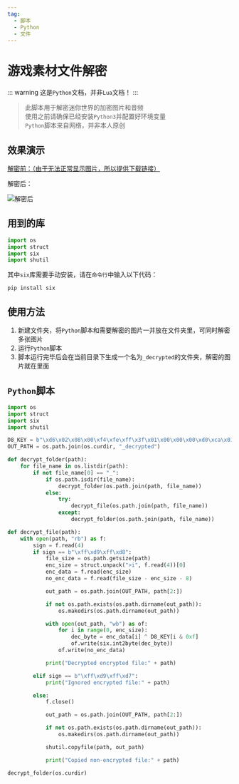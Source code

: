 ```yaml
---
tag:
  - 脚本
  - Python
  - 文件
---
```


# 游戏素材文件解密

::: warning
这是`Python`文档，并非`Lua`文档！
:::

> 此脚本用于解密迷你世界的加密图片和音频  
> 使用之前请确保已经安装`Python3`并配置好环境变量  
> `Python`脚本来自网络，并非本人原创

## 效果演示

[解密前：（由于无法正常显示图片，所以提供下载链接）](https://tatsukimengchen.github.io/devToolbox/docs/development/script/images/rail_detector.zip)

解密后：

![解密后](https://tatsukimengchen.github.io/devToolbox/docs/development/script/images/rail_detector.png)

## 用到的库

```python
import os
import struct
import six
import shutil
```

其中`six`库需要手动安装，请在`命令行`中输入以下代码：

```
pip install six
```

## 使用方法

1. 新建文件夹，将`Python`脚本和需要解密的图片一并放在文件夹里，可同时解密多张图片
2. 运行`Python`脚本
3. 脚本运行完毕后会在当前目录下生成一个名为`_decrypted`的文件夹，解密的图片就在里面

## `Python`脚本

```python
import os
import struct
import six
import shutil

D8_KEY = b"\xd6\x02\x08\x00\xf4\xfe\xff\x3f\x01\x00\x00\x00\xd0\xca\x01\x00"
OUT_PATH = os.path.join(os.curdir, "_decrypted")

def decrypt_folder(path):
    for file_name in os.listdir(path):
        if not file_name[0] == "_":
            if os.path.isdir(file_name):
                decrypt_folder(os.path.join(path, file_name))
            else:
                try:
                    decrypt_file(os.path.join(path, file_name))
                except:
                    decrypt_folder(os.path.join(path, file_name))

def decrypt_file(path):
    with open(path, "rb") as f:
        sign = f.read(4)
        if sign == b"\xff\xd9\xff\xd8":
            file_size = os.path.getsize(path)
            enc_size = struct.unpack(">i", f.read(4))[0]
            enc_data = f.read(enc_size)
            no_enc_data = f.read(file_size - enc_size - 8)

            out_path = os.path.join(OUT_PATH, path[2:])

            if not os.path.exists(os.path.dirname(out_path)):
                os.makedirs(os.path.dirname(out_path))

            with open(out_path, "wb") as of:
                for i in range(0, enc_size):
                    dec_byte = enc_data[i] ^ D8_KEY[i & 0xf]
                    of.write(six.int2byte(dec_byte))
                of.write(no_enc_data)

            print("Decrypted encrypted file:" + path)

        elif sign == b"\xff\xd9\xff\xd7":
            print("Ignored encrypted file:" + path)

        else:
            f.close()

            out_path = os.path.join(OUT_PATH, path[2:])

            if not os.path.exists(os.path.dirname(out_path)):
                os.makedirs(os.path.dirname(out_path))

            shutil.copyfile(path, out_path)

            print("Copied non-encrypted file:" + path)

decrypt_folder(os.curdir)
```